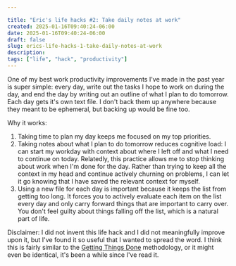 ```yaml
---

title: "Eric's life hacks #2: Take daily notes at work"
created: 2025-01-16T09:40:24-06:00
date: 2025-01-16T09:40:24-06:00
draft: false
slug: erics-life-hacks-1-take-daily-notes-at-work
description: 
tags: ["life", "hack", "productivity"]
---
```


One of my best work productivity improvements I've made in the past year is super simple: every day, write out the tasks I hope to work on during the day, and end the day by writing out an outline of what I plan to do tomorrow. Each day gets it's own text file. I don't back them up anywhere because they meant to be ephemeral, but backing up would be fine too.

Why it works:

1. Taking time to plan my day keeps me focused on my top priorities.
2. Taking notes about what I plan to do tomorrow reduces cognitive load: I can start my workday with context about where I left off and what I need to continue on today. Relatedly, this practice allows me to stop thinking about work when I'm done for the day. Rather than trying to keep all the context in my head and continue actively churning on problems, I can let it go knowing that I have saved the relevant context for myself.
3. Using a new file for each day is important because it keeps the list from getting too long. It forces you to actively evaluate each item on the list every day and only carry forward things that are important to carry over. You don't feel guilty about things falling off the list, which is a natural part of life.

Disclaimer: I did not invent this life hack and I did not meaningfully improve upon it, but I've found it so useful that I wanted to spread the word. I think this is fairly similar to the [Getting Things Done](https://gettingthingsdone.com/) methodology, or it might even be identical, it's been a while since I've read it.
